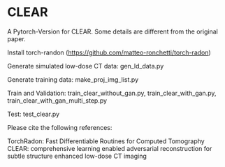# CLEAR

A Pytorch-Version for CLEAR. Some details are different from the original paper.

Install torch-randon (https://github.com/matteo-ronchetti/torch-radon)

Generate simulated low-dose CT data: gen_ld_data.py

Generate training data: make_proj_img_list.py

Train and Validation: train_clear_without_gan.py, train_clear_with_gan.py, train_clear_with_gan_multi_step.py

Test: test_clear.py

Please cite the following references:

TorchRadon: Fast Differentiable Routines for Computed Tomography
CLEAR: comprehensive learning enabled adversarial reconstruction for subtle structure enhanced low-dose CT imaging
